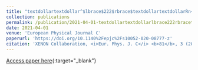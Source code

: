 ```yaml
---
title: "textdollartextdollar^$lbrace$222$rbrace$textdollartextdollarRn~~emanation measurements for the XENON1T experiment"
collection: publications
permalink: /publication/2021-04-01-textdollartextdollarlbrace222rbracetextdollartextdollarRnemanation-measurements-for-the-XENON1T-experiment
date: 2021-04-01
venue: 'European Physical Journal C'
paperurl: 'https://doi.org/10.1140%2Fepjc%2Fs10052-020-08777-z'
citation: 'XENON Collaboration, <i>Eur. Phys. J. C</i> <b>81</b>, 3 (2021)'
---
```

[Access paper here](https://doi.org/10.1140%2Fepjc%2Fs10052-020-08777-z){:target="_blank"}
